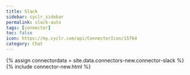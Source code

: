 ```yaml
---
title: Slack
sidebar: cyclr_sidebar
permalink: slack-auto
tags: [connector]
toc: false
icon: https://my.cyclr.com/api/ConnectorIcon/15764
category: Chat
---
```

{% assign connectordata = site.data.connectors-new.connector-slack %}
{% include connector-new.html %}	